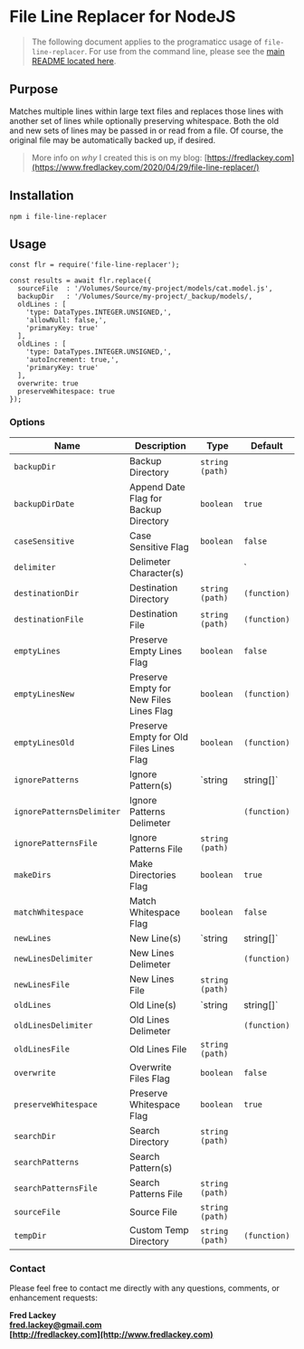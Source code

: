 # File Line Replacer for NodeJS

>  The following document applies to the programaticc usage of `file-line-replacer`.  For use from the command line, please see the [main README located here](README.md).

## Purpose  
Matches multiple lines within large text files and replaces those lines with another set of lines while optionally preserving whitespace.  Both the old and new sets of lines may be passed in or read from a file.  Of course, the original file may be automatically backed up, if desired.

> More info on _why_ I created this is on my blog: [https://fredlackey.com](https://www.fredlackey.com/2020/04/29/file-line-replacer/)

## Installation

```
npm i file-line-replacer
```

## Usage

```
const flr = require('file-line-replacer');

const results = await flr.replace({
  sourceFile  : '/Volumes/Source/my-project/models/cat.model.js',
  backupDir   : '/Volumes/Source/my-project/_backup/models/,
  oldLines : [
    'type: DataTypes.INTEGER.UNSIGNED,',
    'allowNull: false,',
    'primaryKey: true'  
  ],
  oldLines : [
    'type: DataTypes.INTEGER.UNSIGNED,',
    'autoIncrement: true,',
    'primaryKey: true'  
  ],
  overwrite: true
  preserveWhitespace: true
});
```

### Options

| Name                      | Description                             | Type                | Default      |
|---------------------------|-----------------------------------------|---------------------|--------------|
| `backupDir`               | Backup Directory                        | `string (path)`     |              |
| `backupDirDate`           | Append Date Flag for Backup Directory   | `boolean`           | `true`       |
| `caseSensitive`           | Case Sensitive Flag                     | `boolean`           | `false`      |
| `delimiter`               | Delimeter Character(s)                  |                     | `|`          |
| `destinationDir`          | Destination Directory                   | `string (path)`     | `(function)` |
| `destinationFile`         | Destination File                        | `string (path)`     | `(function)` |
| `emptyLines`              | Preserve Empty Lines Flag               | `boolean`           | `false`      |
| `emptyLinesNew`           | Preserve Empty for New Files Lines Flag | `boolean`           | `(function)` |
| `emptyLinesOld`           | Preserve Empty for Old Files Lines Flag | `boolean`           | `(function)` |
| `ignorePatterns`          | Ignore Pattern(s)                       | `string | string[]` |              |
| `ignorePatternsDelimiter` | Ignore Patterns Delimeter               |                     | `(function)` |
| `ignorePatternsFile`      | Ignore Patterns File                    | `string (path)`     |              |
| `makeDirs`                | Make Directories Flag                   | `boolean`           | `true`       |
| `matchWhitespace`         | Match Whitespace Flag                   | `boolean`           | `false`      |
| `newLines`                | New Line(s)                             | `string | string[]` |              |
| `newLinesDelimiter`       | New Lines Delimeter                     |                     | `(function)` |
| `newLinesFile`            | New Lines File                          | `string (path)`     |              |
| `oldLines`                | Old Line(s)                             | `string | string[]` |              |
| `oldLinesDelimiter`       | Old Lines Delimeter                     |                     | `(function)` |
| `oldLinesFile`            | Old Lines File                          | `string (path)`     |              |
| `overwrite`               | Overwrite Files Flag                    | `boolean`           | `false`      |
| `preserveWhitespace`      | Preserve Whitespace Flag                | `boolean`           | `true`       |
| `searchDir`               | Search Directory                        | `string (path)`     |              |
| `searchPatterns`          | Search Pattern(s)                       |                     |              |
| `searchPatternsFile`      | Search Patterns File                    | `string (path)`     |              |
| `sourceFile`              | Source File                             | `string (path)`     |              |
| `tempDir`                 | Custom Temp Directory                   | `string (path)`     | `(function)` |

### Contact  
Please feel free to contact me directly with any questions, comments, or enhancement requests:

**Fred Lackey**  
**[fred.lackey@gmail.com](mailto://fred.lackey@gmail.com)**  
**[http://fredlackey.com](http://www.fredlackey.com)**  
